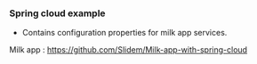 ### Spring cloud example

- Contains configuration properties for milk app services.

Milk app : https://github.com/Slidem/Milk-app-with-spring-cloud

